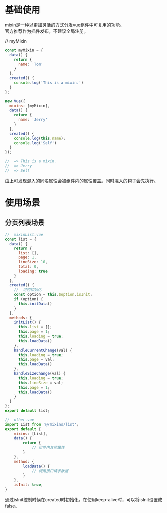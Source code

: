 # 基础使用
mixin是一种以更加灵活的方式分发vue组件中可复用的功能。  
官方推荐作为插件发布，不建议全局注册。  

// myMixin  

```javascript
const myMixin = {
  data() {
    return {
      name: 'Tom'
    }
  },
  created() {
    console.log('This is a mixin.')
  }
};

new Vue({
  mixins: [myMixin],
  data() {
    return {
      name: 'Jerry'
    }
  },
  created() {
    console.log(this.name);
    console.log('Self')
  }
});

//  => This is a mixin.
//  => Jerry
//  => Self
```

由上可发现混入的同名属性会被组件内的属性覆盖。同时混入的钩子会先执行。  

# 使用场景
## 分页列表场景
```javascript
//  mixinList.vue
const list = {
  data() {
    return {
      list: [],
      page: 1,
      lineSize: 10,
      total: 0,
      loading: true
    }
  },
  created() {
    //  可控初始化
    const option = this.$option.isInit;
    if (option) {
      this.initData()
    }
  },
  methods: {
    initList() {
      this.list = [];
      this.page = 1;
      this.loading = true;
      this.loadData()
    },
    handleCurrentChange(val) {
      this.loading = true;
      this.page = val;
      this.loadData()
    },
    handleSizeChange(val) {
      this.loading = true;
      this.lineSize = val;
      this.page = 1;
      this.loadData()
    }
  }
};
export default list;
```
```javascript
//  other.vue
import List from '@/mixins/list';
export default {
    mixins: [List],
    data() {
        return {
            // 组件内其他属性
        }
    },
    method: {
        loadData() {
            // 调用接口请求数据
        }
    },
    isInit: true,
}
```
通过isInit控制时候在created时初始化。在使用keep-alive时，可以将isInit设置成false。
